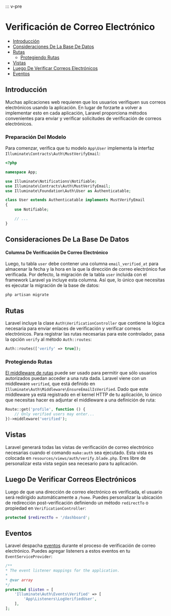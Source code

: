::: v-pre

# Verificación de Correo Electrónico

- [Introducción](#introduction)
- [Consideraciones De La Base De Datos](#verification-database)
- [Rutas](#verification-routing)
    - [Protegiendo Rutas](#protecting-routes)
- [Vistas](#verification-views)
- [Luego De Verificar Correos Electrónicos](#after-verifying-emails)
- [Eventos](#events)

<a name="introduction"></a>
## Introducción

Muchas aplicaciones web requieren que los usuarios verifiquen sus correos electrónicos usando la aplicación. En lugar de forzarte a volver a implementar esto en cada aplicación, Laravel proporciona métodos convenientes para enviar y verificar solicitudes de verificación de correos electrónicos. 

### Preparación Del Modelo

Para comenzar, verifica que tu modelo `App\User` implementa la interfaz `Illuminate\Contracts\Auth\MustVerifyEmail`:

```php
<?php

namespace App;

use Illuminate\Notifications\Notifiable;
use Illuminate\Contracts\Auth\MustVerifyEmail;
use Illuminate\Foundation\Auth\User as Authenticatable;

class User extends Authenticatable implements MustVerifyEmail
{
    use Notifiable;

    // ...
}
```

<a name="verification-database"></a>
## Consideraciones De La Base De Datos

#### Columna De Verificación De Correo Electrónico

Luego, tu tabla `user` debe contener una columna `email_verified_at` para almacenar la fecha y la hora en la que la dirección de correo electrónico fue verificada. Por defecto, la migración de la tabla `user` incluida con el framework Laravel ya incluye esta columna. Así que, lo único que necesitas es ejecutar la migración de la base de datos:

```php
php artisan migrate
```

<a name="verification-routing"></a>
## Rutas

Laravel incluye la clase `Auth\VerificationController` que contiene la lógica necesaria para enviar enlaces de verificación y verificar correos electrónicos. Para registrar las rutas necesarias para este controlador, pasa la opción `verify` al método `Auth::routes`:

```php
Auth::routes(['verify' => true]);
```

<a name="protecting-routes"></a>
### Protegiendo Rutas

[El middleware de rutas](/docs/{{version}}/middleware) puede ser usado para permitir que sólo usuarios autorizados puedan acceder a una ruta dada. Laravel viene con un middleware `verified`, que está definido en `Illuminate\Auth\Middleware\EnsureEmailIsVerified`. Dado que este middleware ya está registrado en el kernel HTTP de tu aplicación, lo único que necesitas hacer es adjuntar el middleware a una definición de ruta:

```php
Route::get('profile', function () {
    // Only verified users may enter...
})->middleware('verified');
```

<a name="verification-views"></a>
## Vistas

Laravel generará todas las vistas de verificación de correo electrónico necesarias cuando el comando `make:auth` sea ejecutado. Esta vista es colocada en `resources/views/auth/verify.blade.php`. Eres libre de personalizar esta vista según sea necesario para tu aplicación.

<a name="after-verifying-emails"></a>
## Luego De Verificar Correos Electrónicos

Luego de que una dirección de correo electrónico es verificada, el usuario será redirigido automáticamente a `/home`. Puedes personalizar la ubicación de redirección post-verificación definiendo un método `redirectTo` o propiedad en `VerificationController`:

```php
protected $redirectTo = '/dashboard';
```

<a name="events"></a>
## Eventos

Laravel despacha [eventos](/docs/{{version}}/events) durante el proceso de verificación de correo electrónico. Puedes agregar listeners a estos eventos en tu `EventServiceProvider`:

```php
/**
* The event listener mappings for the application.
*
* @var array
*/
protected $listen = [
    'Illuminate\Auth\Events\Verified' => [
        'App\Listeners\LogVerifiedUser',
    ],
];
```